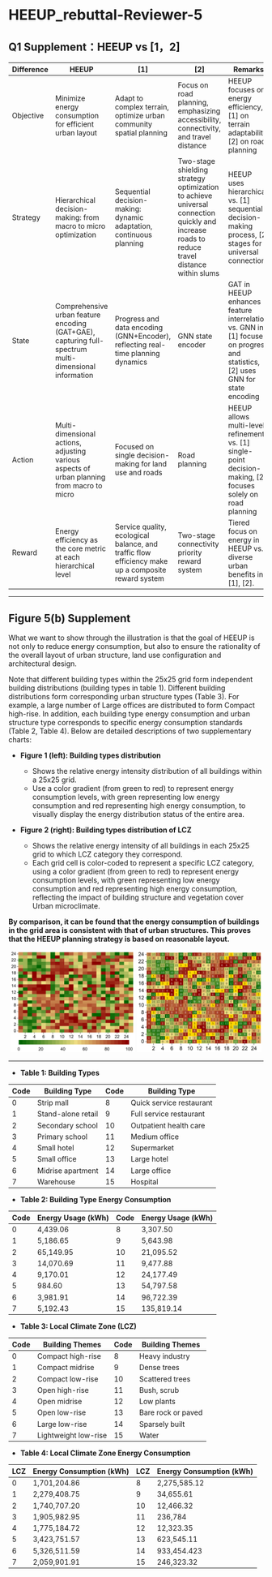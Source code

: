 # HEEUP_rebuttal-Reviewer-5

##  Q1 Supplement：HEEUP vs [1，2]
| Difference   | HEEUP                                        | [1]                                      | [2] | Remarks                                     |
|--------------|----------------------------------------------|------------------------------------------|-----------------------------|---------------------------------------------|
| Objective    | Minimize energy consumption for efficient urban layout | Adapt to complex terrain, optimize urban community spatial planning | Focus on road planning, emphasizing accessibility, connectivity, and travel distance | HEEUP focuses on energy efficiency, [1] on terrain adaptability, [2] on road planning |
| Strategy     | Hierarchical decision-making: from macro to micro optimization | Sequential decision-making: dynamic adaptation, continuous planning | Two-stage shielding strategy optimization to achieve universal connection quickly and increase roads to reduce travel distance within slums | HEEUP uses hierarchical vs. [1] sequential decision-making process, [2] stages for universal connection |
| State        | Comprehensive urban feature encoding (GAT+GAE), capturing full-spectrum multi-dimensional information | Progress and data encoding (GNN+Encoder), reflecting real-time planning dynamics | GNN state encoder | GAT in HEEUP enhances feature interrelation vs. GNN in [1] focuses on progress and statistics, [2] uses GNN for state encoding |
| Action       | Multi-dimensional actions, adjusting various aspects of urban planning from macro to micro | Focused on single decision-making for land use and roads | Road planning | HEEUP allows multi-level refinement vs. [1] single-point decision-making, [2] focuses solely on road planning |
| Reward       | Energy efficiency as the core metric at each hierarchical level | Service quality, ecological balance, and traffic flow efficiency make up a composite reward system | Two-stage connectivity priority reward system | Tiered focus on energy in HEEUP vs. diverse urban benefits in [1], [2].|

---
## Figure 5(b) Supplement
What we want to show through the illustration is that the goal of HEEUP is not only to reduce energy consumption, but also to ensure the rationality of the overall layout of urban structure, land use configuration and architectural design.

Note that different building types within the 25x25 grid form independent building distributions (building types in table 1). Different building distributions form corresponding urban structure types (Table 3). For example, a large number of Large offices are distributed to form Compact high-rise. In addition, each building type energy consumption and urban structure type corresponds to specific energy consumption standards (Table 2, Table 4). Below are detailed descriptions of two supplementary charts:

- **Figure 1 (left): Building types distribution**
   - Shows the relative energy intensity distribution of all buildings within a 25x25 grid.
   - Use a color gradient (from green to red) to represent energy consumption levels, with green representing low energy consumption and red representing high energy consumption, to visually display the energy distribution status of the entire area.

- **Figure 2 (right): Building types distribution of LCZ**
   - Shows the relative energy intensity of all buildings in each 25x25 grid to which LCZ category they correspond.
   - Each grid cell is color-coded to represent a specific LCZ category, using a color gradient (from green to red) to represent energy consumption levels, with green representing low energy consumption and red representing high energy consumption, reflecting the impact of building structure and vegetation cover Urban microclimate.

**By comparison, it can be found that the energy consumption of buildings in the grid area is consistent with that of urban structures. 
This proves that the HEEUP planning strategy is based on reasonable layout.**

<p align="center">
  <img src="Energy.png" alt="Relative Energy Intensity Display" width="49%" />
  <img src="LCZ_gird.png" alt="LCZ Category Correspondence" width="49%" />
</p>


---
- **Table 1: Building Types**
  
| Code | Building Type              | Code | Building Type               |
|------|----------------------------|------|-----------------------------|
| 0    | Strip mall                 | 8    | Quick service restaurant    |
| 1    | Stand-alone retail         | 9    | Full service restaurant     |
| 2    | Secondary school           | 10   | Outpatient health care      |
| 3    | Primary school             | 11   | Medium office               |
| 4    | Small hotel                | 12   | Supermarket                 |
| 5    | Small office               | 13   | Large hotel                 |
| 6    | Midrise apartment          | 14   | Large office                |
| 7    | Warehouse                  | 15   | Hospital                    |


- **Table 2: Building Type Energy Consumption**

| Code | Energy Usage (kWh) |  Code | Energy Usage (kWh) |
|------|--------------------|------|--------------------|
| 0    | 4,439.06           |  8    | 3,307.50           |
| 1    | 5,186.65           |  9    | 5,643.98           |
| 2    | 65,149.95          |  10   | 21,095.52          |
| 3    | 14,070.69          |  11   | 9,477.88           |
| 4    | 9,170.01           |  12   | 24,177.49          |
| 5    | 984.60             |  13   | 54,797.58          |
| 6    | 3,981.91           |  14   | 96,722.39          |
| 7    | 5,192.43           |  15   | 135,819.14         |

- **Table 3: Local Climate Zone (LCZ)**

| Code | Building Themes        | Code | Building Themes             |
|------|------------------------|------|-----------------------------|
| 0    | Compact high-rise      | 8    | Heavy industry              |
| 1    | Compact midrise        | 9    | Dense trees                 |
| 2    | Compact low-rise       | 10   | Scattered trees             |
| 3    | Open high-rise         | 11   | Bush, scrub                 |
| 4    | Open midrise           | 12   | Low plants                  |
| 5    | Open low-rise          | 13   | Bare rock or paved          |
| 6    | Large low-rise         | 14   | Sparsely built              |
| 7    | Lightweight low-rise   | 15   | Water                       |


- **Table 4: Local Climate Zone Energy Consumption**

| LCZ  | Energy Consumption (kWh) |  LCZ  | Energy Consumption (kWh) |
|------|---------------------------|------|---------------------------|
| 0    | 1,701,204.86              |  8    | 2,275,585.12              |
| 1    | 2,279,408.75              |  9    | 34,655.61                 |
| 2    | 1,740,707.20              |  10   | 12,466.32                 |
| 3    | 1,905,982.95              |  11   | 236,784                   |
| 4    | 1,775,184.72              |  12   | 12,323.35                 |
| 5    | 3,423,751.57              |  13   | 623,545.11                |
| 6    | 5,326,511.59              |  14   | 933,454.423               |
| 7    | 2,059,901.91              |  15   | 246,323.32                |
